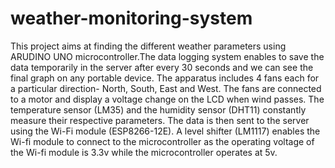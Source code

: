 # weather-monitoring-system

This project aims at finding the different weather parameters using ARUDINO UNO microcontroller.The data logging system enables to save the data temporarily in the server after every 30 seconds and we can see the final graph on any portable device. The apparatus includes 4 fans each for a particular direction- North, South, East and West. The fans are connected to a motor and display a voltage change on the LCD when wind passes. The temperature sensor (LM35) and the humidity sensor (DHT11) constantly measure their respective parameters. The data is then sent to the server using the Wi-Fi module (ESP8266-12E). A level shifter (LM1117) enables the Wi-fi module to connect to the microcontroller as the operating voltage of the Wi-fi module is 3.3v while the microcontroller operates at 5v.
